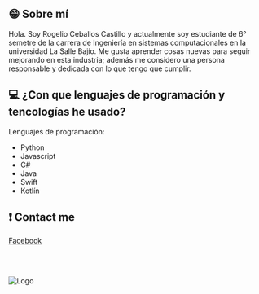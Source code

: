 
## 😁 Sobre mí
Hola. Soy Rogelio Ceballos Castillo y actualmente soy estudiante de 6° semetre de la carrera de Ingeniería en sistemas computacionales en la universidad La Salle Bajío. Me gusta aprender cosas nuevas para seguir mejorando en esta industria; además me considero una persona responsable y dedicada con lo que tengo que cumplir.
## :computer: ¿Con que lenguajes de programación y tencologías he usado?
Lenguajes de programación: 
<ul>
  <li>Python</li>
  <li>Javascript</li>
  <li>C#</li>
  <li>Java</li>
  <li>Swift</li>
  <li>Kotlín</li>
</ul>



## ❗️ Contact me 
[Facebook](https://www.facebook.com/rogelio.ceballos.121/)

<br/>
<br/>

![Logo](https://blog.delasalle.edu.mx/wp-content/uploads/2022/06/delasalle_Color.png)
